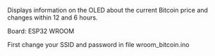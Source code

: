 

Displays information on the OLED about the current Bitcoin price and changes within 12 and 6 hours.

Board: ESP32 WROOM

First change your SSID and password in file wroom_bitcoin.ino 
